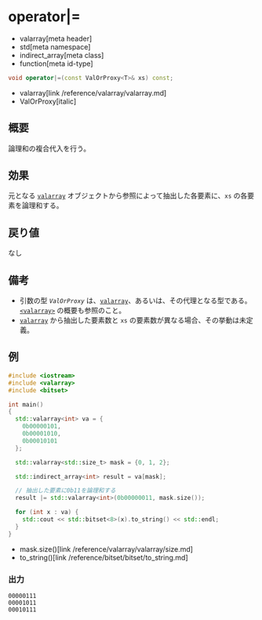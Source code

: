 # operator|=
* valarray[meta header]
* std[meta namespace]
* indirect_array[meta class]
* function[meta id-type]

```cpp
void operator|=(const ValOrProxy<T>& xs) const;
```
* valarray[link /reference/valarray/valarray.md]
* ValOrProxy[italic]

## 概要
論理和の複合代入を行う。


## 効果
元となる [`valarray`](../valarray.md) オブジェクトから参照によって抽出した各要素に、`xs` の各要素を論理和する。


## 戻り値
なし


## 備考
- 引数の型 *`ValOrProxy`* は、[`valarray`](../valarray.md)、あるいは、その代理となる型である。  
	[`<valarray>`](../../valarray.md) の概要も参照のこと。
- [`valarray`](../valarray.md) から抽出した要素数と `xs` の要素数が異なる場合、その挙動は未定義。


## 例
```cpp example
#include <iostream>
#include <valarray>
#include <bitset>

int main()
{
  std::valarray<int> va = {
    0b00000101,
    0b00001010,
    0b00010101
  };

  std::valarray<std::size_t> mask = {0, 1, 2};

  std::indirect_array<int> result = va[mask];

  // 抽出した要素に0b11を論理和する
  result |= std::valarray<int>(0b00000011, mask.size());

  for (int x : va) {
    std::cout << std::bitset<8>(x).to_string() << std::endl;
  }
}
```
* mask.size()[link /reference/valarray/valarray/size.md]
* to_string()[link /reference/bitset/bitset/to_string.md]

### 出力
```
00000111
00001011
00010111
```



